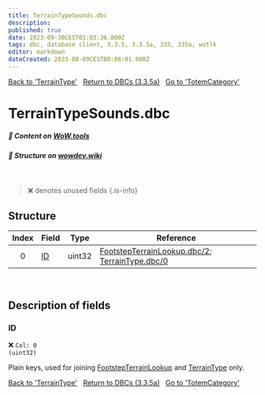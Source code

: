 ```yaml
---
title: TerrainTypeSounds.dbc
description:
published: true
date: 2023-09-30CEST01:03:36.000Z
tags: dbc, database client, 3.3.5, 3.3.5a, 335, 335a, wotlk
editor: markdown
dateCreated: 2023-08-09CEST00:06:01.000Z
---
```

<a href="https://trinitycore.info/files/DBC/335/terraintype" class="mt-5 v-btn v-btn--depressed v-btn--flat v-btn--outlined theme--light v-size--default darkblue--text text--lighten-3"><span class="v-btn__content"><i aria-hidden="true" class="v-icon notranslate v-icon--left mdi mdi-arrow-left theme--light"></i><span>Back to 'TerrainType'</span></span></a>&nbsp;&nbsp;&nbsp;<a href="https://trinitycore.info/files/DBC/335/home" class="mt-5 v-btn v-btn--depressed v-btn--flat v-btn--outlined theme--light v-size--default darkblue--text text--lighten-3"><span class="v-btn__content"><i aria-hidden="true" class="v-icon notranslate v-icon--left mdi mdi-home-outline theme--light"></i><span>Return to DBCs (3.3.5a)</span></span></a>&nbsp;&nbsp;&nbsp;<a href="https://trinitycore.info/files/DBC/335/totemcategory" class="mt-5 v-btn v-btn--depressed v-btn--flat v-btn--outlined theme--light v-size--default darkblue--text text--lighten-3"><span class="v-btn__content"><span>Go to 'TotemCategory'</span><i aria-hidden="true" class="v-icon notranslate v-icon--right mdi mdi-arrow-right theme--light"></i></span></a>

# TerrainTypeSounds.dbc
##### :open_book: Content on [WoW.tools](https://wow.tools/dbc/?dbc=terraintypesounds&build=3.3.5.12340)
##### :pencil: Structure on [wowdev.wiki](https://wowdev.wiki/DB/TerrainTypeSounds)
&nbsp;

> :x: denotes unused fields
{.is-info}


## Structure

| Index | Field | Type | Reference |
| :---: | --- | :---: | --- |
| 0 | [ID](#id) | uint32 | [FootstepTerrainLookup.dbc/2](/files/DBC/335/footstepterrainlookup#terrainsoundid); [TerrainType.dbc/0](/files/DBC/335/terraintype#id) |
&nbsp;
## Description of fields

### ID
:x: <code>Col: 0 (uint32)</code>

Plain keys, used for joining [FootstepTerrainLookup](/files/DBC/335/footstepterrainlookup) and [TerrainType](/files/DBC/335/terraintype) only.
&nbsp;

<a href="https://trinitycore.info/files/DBC/335/terraintype" class="mt-5 v-btn v-btn--depressed v-btn--flat v-btn--outlined theme--light v-size--default darkblue--text text--lighten-3"><span class="v-btn__content"><i aria-hidden="true" class="v-icon notranslate v-icon--left mdi mdi-arrow-left theme--light"></i><span>Back to 'TerrainType'</span></span></a>&nbsp;&nbsp;&nbsp;<a href="https://trinitycore.info/files/DBC/335/home" class="mt-5 v-btn v-btn--depressed v-btn--flat v-btn--outlined theme--light v-size--default darkblue--text text--lighten-3"><span class="v-btn__content"><i aria-hidden="true" class="v-icon notranslate v-icon--left mdi mdi-home-outline theme--light"></i><span>Return to DBCs (3.3.5a)</span></span></a>&nbsp;&nbsp;&nbsp;<a href="https://trinitycore.info/files/DBC/335/totemcategory" class="mt-5 v-btn v-btn--depressed v-btn--flat v-btn--outlined theme--light v-size--default darkblue--text text--lighten-3"><span class="v-btn__content"><span>Go to 'TotemCategory'</span><i aria-hidden="true" class="v-icon notranslate v-icon--right mdi mdi-arrow-right theme--light"></i></span></a>
